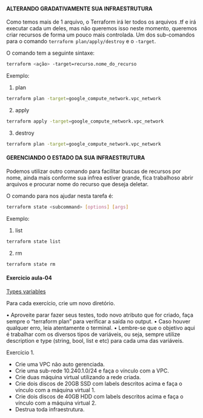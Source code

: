 #### ALTERANDO GRADATIVAMENTE SUA INFRAESTRUTURA

Como temos mais de 1 arquivo, o Terraform irá ler todos os arquivos .tf e irá executar cada um deles, mas não queremos isso neste momento, queremos criar recursos de forma um pouco mais controlada. 
Um dos sub-comandos para o comando `terraform plan/apply/destroy` e o `-target`. 

O comando tem a seguinte sintaxe:

```sh
terraform <ação> -target=recurso.nome_do_recurso
```

Exemplo:

1. plan
```sh
terraform plan -target=google_compute_network.vpc_network
```

2. apply
```sh
terraform apply -target=google_compute_network.vpc_network
```

3. destroy
```sh
terraform plan -target=google_compute_network.vpc_network
```

#### GERENCIANDO O ESTADO DA SUA INFRAESTRUTURA

Podemos utilizar outro comando para facilitar buscas de recursos por nome, ainda mais conforme sua infrea estiver grande, fica trabalhoso abrir arquivos e procurar nome do recurso que deseja deletar.

O comando para nos ajudar nesta tarefa é:

```sh
terraform state <subcommand> [options] [args]
```

Exemplo:

1. list

```sh
terraform state list
```

2. rm

```sh
terraform state rm
```
#### Exercicio aula-04

[Types variables](https://www.terraform.io/docs/language/expressions/types.html "Types variables")

Para cada exercício, crie um novo diretório. 

• Aproveite parar fazer seus testes, todo novo atributo que for criado, faça sempre o “terraform plan” para verificar a saída no output. 
• Caso houver qualquer erro, leia atentamente o terminal. 
• Lembre-se que o objetivo aqui é trabalhar com os diversos tipos de variáveis, ou seja, sempre utilize description e type (string, bool, list e etc) para cada uma das variáveis.

Exercício 1.

- Crie uma VPC não auto gerenciada. 
- Crie uma sub-rede 10.240.1.0/24 e faça o vínculo com a VPC. 
- Crie duas máquina virtual utilizando a rede criada. 
- Crie dois discos de 20GB SSD com labels descritos acima e faça o vínculo com a máquina virtual 1. 
- Crie dois discos de 40GB HDD com labels descritos acima e faça o vínculo com a máquina virtual 2. 
- Destrua toda infraestrutura.